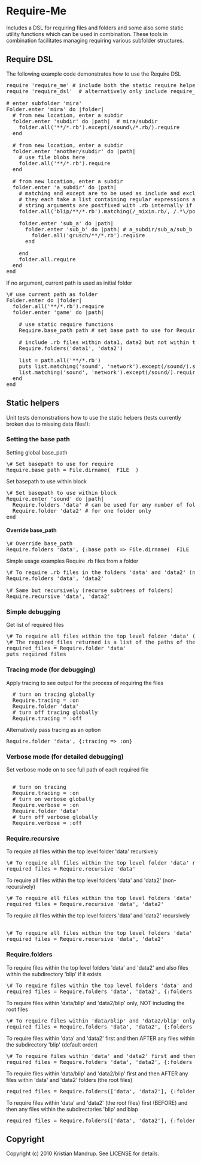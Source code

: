 # Require-Me ##

Includes a DSL for requiring files and folders and some also some static utility functions which can be used in combination. 
These tools in combination facilitates managing requiring various subfolder structures. 

## Require DSL ##
  
The following example code demonstrates how to use the Require DSL

<pre>
require 'require_me' # include both the static require helpers and the DSL require language
require 'require_dsl'  # alternatively only include require_dsl (the DSL language)

# enter subfolder 'mira'
Folder.enter 'mira' do |folder|
  # from new location, enter a subdir
  folder.enter 'subdir' do |path|  # mira/subdir      
    folder.all('**/*.rb').except(/sound\/*.rb/).require  
  end

  # from new location, enter a subdir
  folder.enter 'another/subdir' do |path|           
    # use file blobs here
    folder.all('**/*.rb').require
  end

  # from new location, enter a subdir
  folder.enter 'a_subdir' do |path|         
    # matching and except are to be used as include and exclude filters
    # they each take a list containing regular expressions and strings
    # string arguments are postfixed with .rb internally if not present  
    folder.all('blip/**/*.rb').matching(/_mixin.rb/, /.*\/power/).except(/sound/, /disco/).require

    folder.enter 'sub_a' do |path|         
      folder.enter 'sub_b' do |path| # a_subdir/sub_a/sub_b         
        folder.all('grusch/**/*.rb').require
      end

    end
    folder.all.require    
  end
end  
</pre>

If no argument, current path is used as initial folder 
<pre>
\# use current path as folder
Folder.enter do |folder| 
  folder.all('**/*.rb').require
  folder.enter 'game' do |path|

    # use static require functions
    Require.base_path path # set base path to use for Require

    # include .rb files within data1, data2 but not within their subfolders (use recursive instead)
    Require.folders('data1', 'data2') 
     
    list = path.all('**/*.rb')    
    puts list.matching('sound', 'network').except(/sound/).show_require(:relative)
    list.matching('sound', 'network').except(/sound/).require
  end
end
</pre>

## Static helpers ##

Unit tests demonstrations how to use the static helpers (tests currently broken due to missing data files!):

### Setting the base path ##

Setting global base_path
<pre>
\# Set basepath to use for require
Require.base_path = File.dirname(__FILE__)  
</pre>

Set basepath to use within block
<pre>
\# Set basepath to use within block
Require.enter 'sound' do |path|
  Require.folders 'data' # can be used for any number of folders   
  Require.folder 'data2' # for one folder only
end
</pre>

#### Override base_path
<pre>
\# Override base_path
Require.folders 'data', {:base_path => File.dirname(__FILE__) + '/../my/path}
</pre>

Simple usage examples
Require .rb files from a folder
<pre>
\# To require .rb files in the folders 'data' and 'data2' (non-recursively)
Require.folders 'data', 'data2' 

\# Same but recursively (recurse subtrees of folders)
Require.recursive 'data', 'data2' 
</pre>

### Simple debugging ##

Get list of required files
<pre>
\# To require all files within the top level folder 'data' (non-recursively) 
\# The required_files returned is a list of the paths of the files that were required
required_files = Require.folder 'data'
puts required_files  
</pre>

### Tracing mode (for debugging) ##

Apply tracing to see output for the process of requiring the files
<pre>
  # turn on tracing globally
  Require.tracing = :on
  Require.folder 'data'
  # turn off tracing globally
  Require.tracing = :off  
</pre>

Alternatively pass tracing as an option 
<pre>
Require.folder 'data', {:tracing => :on}  
</pre>

### Verbose mode (for detailed debugging) ##

Set verbose mode on to see full path of each required file
<pre>                    
  # turn on tracing     
  Require.tracing = :on    
  # turn on verbose globally
  Require.verbose = :on
  Require.folder 'data'
  # turn off verbose globally
  Require.verbose = :off  
</pre>

### Require.recursive ##

To require all files within the top level folder 'data' recursively 
<pre>
\# To require all files within the top level folder 'data' recursively 
required_files = Require.recursive 'data'  
</pre>

To require all files within the top level folders 'data' and 'data2' (non-recursively) 
<pre>
\# To require all files within the top level folders 'data' and 'data2' (non-recursively) 
required_files = Require.recursive 'data', 'data2'  
</pre>

To require all files within the top level folders 'data' and 'data2' recursively
<pre> 
\# To require all files within the top level folders 'data' and 'data2' recursively
required_files = Require.recursive 'data', 'data2'
</pre>

### Require.folders
To require files within the top level folders 'data' and 'data2' and also files within the subdirectory 'blip' if it exists 
<pre>
\# To require files within the top level folders 'data' and 'data2' and also files within the subdirectory 'blip' if it exists 
required_files = Require.folders 'data', 'data2', {:folders => 'blip'}  
</pre>

To require files within 'data/blip' and 'data2/blip' only, NOT including the root files
<pre>
\# To require files within 'data/blip' and 'data2/blip' only, NOT including the root files
required_files = Require.folders 'data', 'data2', {:folders => 'blip', :ignore_root_files => true}  
</pre>

To require files within 'data' and 'data2' first and then AFTER any files within the subdirectory 'blip' (default order)
<pre>
\# To require files within 'data' and 'data2' first and then AFTER any files within the subdirectory 'blip' (default order)
required_files = Require.folders 'data', 'data2', {:folders => 'blip', :root_files => :before}  
</pre>


To require files within 'data/blip' and 'data2/blip' first and then AFTER any files within 'data' and 'data2' folders (the root files)
<pre>
required_files = Require.folders(['data', 'data2'], {:folders => 'blip', :root_files => :after})
</pre>

To require files within 'data' and 'data2' (the root files) first (BEFORE) and then any files within the subdirectories 'blip' and blap
<pre>
required_files = Require.folders(['data', 'data2'], {:folders => ['blip', 'blap'], :root_files => :before})  
</pre>

## Copyright

Copyright (c) 2010 Kristian Mandrup. See LICENSE for details.

